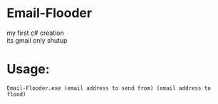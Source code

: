 # Email-Flooder
my first c# creation <br>
its gmail only shutup

<h1>Usage:</h1>

`Email-Flooder.exe (email address to send from) (email address to flood)`
